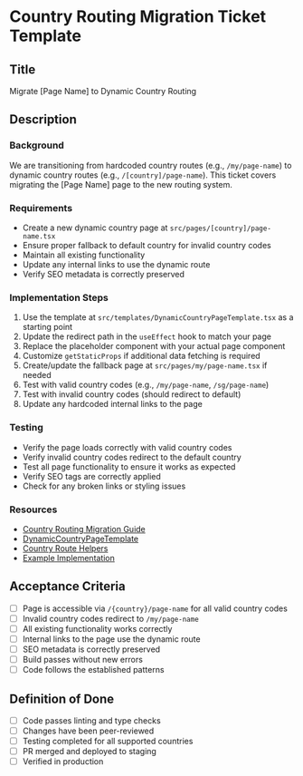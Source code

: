 # Country Routing Migration Ticket Template

## Title

Migrate [Page Name] to Dynamic Country Routing

## Description

### Background

We are transitioning from hardcoded country routes (e.g., `/my/page-name`) to dynamic country routes (e.g., `/[country]/page-name`). This ticket covers migrating the [Page Name] page to the new routing system.

### Requirements

- Create a new dynamic country page at `src/pages/[country]/page-name.tsx`
- Ensure proper fallback to default country for invalid country codes
- Maintain all existing functionality
- Update any internal links to use the dynamic route
- Verify SEO metadata is correctly preserved

### Implementation Steps

1. Use the template at `src/templates/DynamicCountryPageTemplate.tsx` as a starting point
2. Update the redirect path in the `useEffect` hook to match your page
3. Replace the placeholder component with your actual page component
4. Customize `getStaticProps` if additional data fetching is required
5. Create/update the fallback page at `src/pages/my/page-name.tsx` if needed
6. Test with valid country codes (e.g., `/my/page-name`, `/sg/page-name`)
7. Test with invalid country codes (should redirect to default)
8. Update any hardcoded internal links to the page

### Testing

- Verify the page loads correctly with valid country codes
- Verify invalid country codes redirect to the default country
- Test all page functionality to ensure it works as expected
- Verify SEO tags are correctly applied
- Check for any broken links or styling issues

### Resources

- [Country Routing Migration Guide](../docs/country-routing-migration-guide.md)
- [DynamicCountryPageTemplate](../src/templates/DynamicCountryPageTemplate.tsx)
- [Country Route Helpers](../src/utils/countryRouteHelpers.ts)
- [Example Implementation](../src/pages/[country]/example-migration.tsx)

## Acceptance Criteria

- [ ] Page is accessible via `/{country}/page-name` for all valid country codes
- [ ] Invalid country codes redirect to `/my/page-name`
- [ ] All existing functionality works correctly
- [ ] Internal links to the page use the dynamic route
- [ ] SEO metadata is correctly preserved
- [ ] Build passes without new errors
- [ ] Code follows the established patterns

## Definition of Done

- [ ] Code passes linting and type checks
- [ ] Changes have been peer-reviewed
- [ ] Testing completed for all supported countries
- [ ] PR merged and deployed to staging
- [ ] Verified in production
